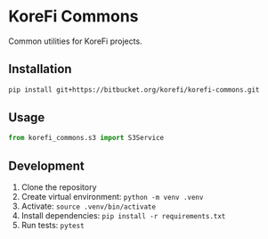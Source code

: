 # KoreFi Commons

Common utilities for KoreFi projects.

## Installation

```bash
pip install git+https://bitbucket.org/korefi/korefi-commons.git
```

## Usage

```python
from korefi_commons.s3 import S3Service
```

## Development

1. Clone the repository
2. Create virtual environment: `python -m venv .venv`
3. Activate: `source .venv/bin/activate`
4. Install dependencies: `pip install -r requirements.txt`
5. Run tests: `pytest` 